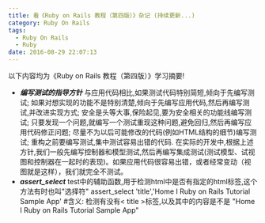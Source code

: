 ```yaml
---
title: 看《Ruby on Rails 教程（第四版）》杂记 (持续更新...)
category: Ruby On Rails
tags:
  - Ruby On Rails
  - Ruby
date: 2016-08-29 22:07:13
---
```

以下内容均为《Ruby on Rails 教程（第四版）》学习摘要!

* ***编写测试的指导方针***
与应用代码相比,如果测试代码特别简短,倾向于先编写测试;
如果对想实现的功能不是特别清楚,倾向于先编写应用代码,然后再编写测试,并改进实现方式;
安全是头等大事,保险起见,要为安全相关的功能线编写测试;
只要发现一个问题,就编写一个测试重现这种问题,避免回归,然后再编写应用代码修正问题;
尽量不为以后可能修改的代码(例如HTML结构的细节)编写测试;
重构之前要编写测试,集中测试容易出错的代码.
在实际的开发中,根据上述方针,我们一般先编写控制器和模型测试,然后再编写集成测试(测试模型、试视图和控制器在一起时的表现)。如果应用代码很容易出错，或者经常变动（视图就是这样），我们就完全不测试。
* ***assert_select***
test中的辅助函数,用于检测html中是否有指定的html标签,这个方法有时也叫"选择符"
assert_select 'title','Home I Ruby on Rails Tutorial Sample App' #含义: 检测有没有< title \>标签,以及其中的内容是不是 "Home I Ruby on Rails Tutorial Sample App"





